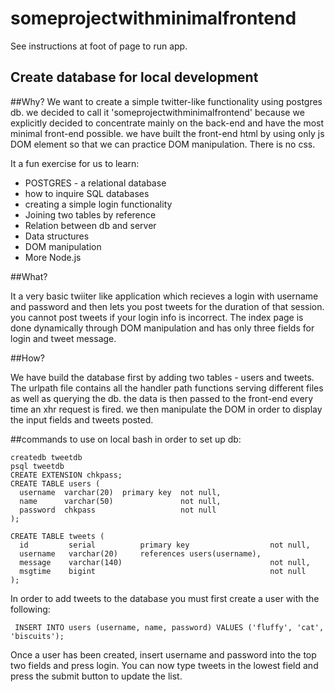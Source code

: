 

# someprojectwithminimalfrontend

See instructions at foot of page to run app. 

## Create database for local development

##Why?
We want to create a simple twitter-like functionality using postgres db. we decided to call it 'someprojectwithminimalfrontend' because we explicitly decided to concentrate mainly on the back-end and have the most minimal front-end possible. we have built the front-end html by using only js DOM element so that we can practice DOM manipulation. There is no css.

It a fun exercise for us to learn:

 * POSTGRES - a relational database
 * how to inquire SQL databases
 * creating a simple login functionality
 * Joining two tables by reference
 * Relation between db and server
 * Data structures
 * DOM manipulation
 * More Node.js


##What?

It a very basic twiiter like application which recieves a login with username and password and then lets you post tweets for the duration of that session. you cannot post tweets if your login info is incorrect.
The index page is done dynamically through DOM manipulation and has only three fields for login and tweet message.

##How?

We have build the database first by adding two tables - users and tweets.
The urlpath file contains all the handler path functions serving different files
as well as querying the db. the data is then passed to the front-end every time an
xhr request is fired. we then manipulate the DOM in order to display the input fields and
tweets posted.


##commands to use on local bash in order to set up db:

```
createdb tweetdb
psql tweetdb
CREATE EXTENSION chkpass;
CREATE TABLE users (
  username  varchar(20)  primary key  not null,
  name      varchar(50)               not null,
  password  chkpass                   not null
);

CREATE TABLE tweets (
  id         serial          primary key                  not null,
  username   varchar(20)     references users(username),
  message    varchar(140)                                 not null,
  msgtime    bigint                                       not null
);
```
In order to add tweets to the database you must first create a user with the following: 

```
 INSERT INTO users (username, name, password) VALUES ('fluffy', 'cat', 'biscuits');
```

Once a user has been created, insert username and password into the top two fields and press login. You can now type tweets in the lowest field and press the submit button to update the list. 
